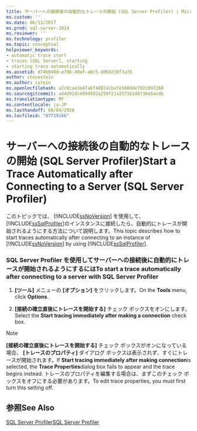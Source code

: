 ```yaml
---
title: サーバーへの接続後の自動的なトレースの開始 (SQL Server Profiler) | Microsoft Docs
ms.custom: ''
ms.date: 06/13/2017
ms.prod: sql-server-2014
ms.reviewer: ''
ms.technology: profiler
ms.topic: conceptual
helpviewer_keywords:
- automatic trace start
- traces [SQL Server], starting
- starting trace automatically
ms.assetid: d74b848d-e796-49af-a8c5-dd69230f3a78
author: stevestein
ms.author: sstein
ms.openlocfilehash: a2c8cae3e47a6f48014cbafe588dde782c097260
ms.sourcegitcommit: ad4d92dce894592a259721a1571b1d8736abacdb
ms.translationtype: MT
ms.contentlocale: ja-JP
ms.lasthandoff: 08/04/2020
ms.locfileid: "87719166"
---
```

# <a name="start-a-trace-automatically-after-connecting-to-a-server-sql-server-profiler"></a><span data-ttu-id="5192e-102">サーバーへの接続後の自動的なトレースの開始 (SQL Server Profiler)</span><span class="sxs-lookup"><span data-stu-id="5192e-102">Start a Trace Automatically after Connecting to a Server (SQL Server Profiler)</span></span>
  <span data-ttu-id="5192e-103">このトピックでは、 [!INCLUDE[ssNoVersion](../../includes/ssnoversion-md.md)] を使用して、 [!INCLUDE[ssSqlProfiler](../../includes/sssqlprofiler-md.md)]のインスタンスに接続したら、自動的にトレースが開始されるようにする方法について説明します。</span><span class="sxs-lookup"><span data-stu-id="5192e-103">This topic describes how to start traces automatically after connecting to an instance of [!INCLUDE[ssNoVersion](../../includes/ssnoversion-md.md)] by using [!INCLUDE[ssSqlProfiler](../../includes/sssqlprofiler-md.md)].</span></span>  
  
### <a name="to-start-a-trace-automatically-after-connecting-to-a-server-with-sql-server-profiler"></a><span data-ttu-id="5192e-104">SQL Server Profiler を使用してサーバーへの接続後に自動的にトレースが開始されるようにするには</span><span class="sxs-lookup"><span data-stu-id="5192e-104">To start a trace automatically after connecting to a server with SQL Server Profiler</span></span>  
  
1.  <span data-ttu-id="5192e-105">**[ツール]** メニューの **[オプション]** をクリックします。</span><span class="sxs-lookup"><span data-stu-id="5192e-105">On the **Tools** menu, click **Options**.</span></span>  
  
2.  <span data-ttu-id="5192e-106">**[接続の確立直後にトレースを開始する]** チェック ボックスをオンにします。</span><span class="sxs-lookup"><span data-stu-id="5192e-106">Select the **Start tracing immediately after making a connection** check box.</span></span>  
  
> [!NOTE]  
>  <span data-ttu-id="5192e-107">**[接続の確立直後にトレースを開始する]** チェック ボックスがオンになっている場合、 **[トレースのプロパティ]** ダイアログ ボックスは表示されず、すぐにトレースが開始されます。</span><span class="sxs-lookup"><span data-stu-id="5192e-107">If **Start tracing immediately after making connection**is selected, the **Trace Properties**dialog box fails to appear and the trace begins instead.</span></span> <span data-ttu-id="5192e-108">トレースのプロパティを編集する場合は、まずこのチェック ボックスをオフにする必要があります。</span><span class="sxs-lookup"><span data-stu-id="5192e-108">To edit trace properties, you must first turn this setting off.</span></span>  
  
## <a name="see-also"></a><span data-ttu-id="5192e-109">参照</span><span class="sxs-lookup"><span data-stu-id="5192e-109">See Also</span></span>  
 [<span data-ttu-id="5192e-110">SQL Server Profiler</span><span class="sxs-lookup"><span data-stu-id="5192e-110">SQL Server Profiler</span></span>](sql-server-profiler.md)  
  
  
